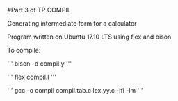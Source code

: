 #Part 3 of TP COMPIL

Generating intermediate form for a calculator

Program written on Ubuntu 17.10 LTS using flex and bison

To compile:

'''
bison -d compil.y
'''

'''
flex compil.l
'''

'''
gcc -o compil compil.tab.c lex.yy.c -lfl -lm
'''
